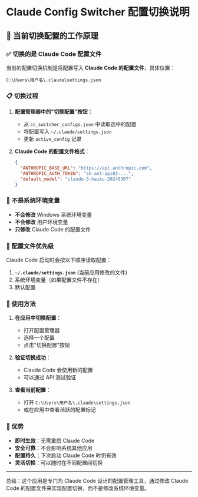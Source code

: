 # Claude Config Switcher 配置切换说明

## 🎯 当前切换配置的工作原理

### ✅ **切换的是 Claude Code 配置文件**

当前的配置切换机制是将配置写入 **Claude Code 的配置文件**，具体位置：

```
C:\Users\用户名\.claude\settings.json
```

### 📋 切换过程

1. **配置管理器中的"切换配置"按钮**：
   - 从 `cc_switcher_configs.json` 中读取选中的配置
   - 将配置写入 `~/.claude/settings.json`
   - 更新 `active_config` 记录

2. **Claude Code 的配置文件格式**：
   ```json
   {
     "ANTHROPIC_BASE_URL": "https://api.anthropic.com",
     "ANTHROPIC_AUTH_TOKEN": "sk-ant-api03-...",
     "default_model": "claude-3-haiku-20240307"
   }
   ```

### 🚫 **不是系统环境变量**

- **不会修改** Windows 系统环境变量
- **不会修改** 用户环境变量
- **只修改** Claude Code 的配置文件

### 🔄 配置文件优先级

Claude Code 启动时会按以下顺序读取配置：

1. **`~/.claude/settings.json`** (当前应用修改的文件)
2. 系统环境变量（如果配置文件不存在）
3. 默认配置

### 📝 使用方法

1. **在应用中切换配置**：
   - 打开配置管理器
   - 选择一个配置
   - 点击"切换配置"按钮

2. **验证切换成功**：
   - Claude Code 会使用新的配置
   - 可以通过 API 测试验证

3. **查看当前配置**：
   - 打开 `C:\Users\用户名\.claude\settings.json`
   - 或在应用中查看活跃的配置标记

### 🎉 优势

- **即时生效**：无需重启 Claude Code
- **安全可靠**：不会影响系统其他应用
- **配置持久**：下次启动 Claude Code 时仍有效
- **灵活切换**：可以随时在不同配置间切换

---

总结：这个应用是专门为 Claude Code 设计的配置管理工具，通过修改 Claude Code 的配置文件来实现配置切换，而不是修改系统环境变量。